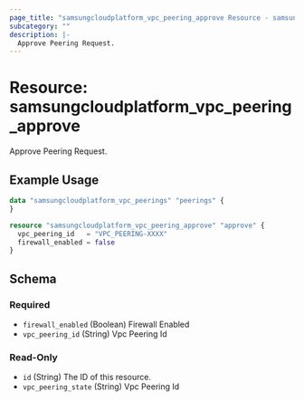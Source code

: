 ```yaml
---
page_title: "samsungcloudplatform_vpc_peering_approve Resource - samsungcloudplatform"
subcategory: ""
description: |-
  Approve Peering Request.
---
```


# Resource: samsungcloudplatform_vpc_peering_approve

Approve Peering Request.


## Example Usage

```terraform
data "samsungcloudplatform_vpc_peerings" "peerings" {
}

resource "samsungcloudplatform_vpc_peering_approve" "approve" {
  vpc_peering_id   = "VPC_PEERING-XXXX"
  firewall_enabled = false
}
```

<!-- schema generated by tfplugindocs -->
## Schema

### Required

- `firewall_enabled` (Boolean) Firewall Enabled
- `vpc_peering_id` (String) Vpc Peering Id

### Read-Only

- `id` (String) The ID of this resource.
- `vpc_peering_state` (String) Vpc Peering Id


